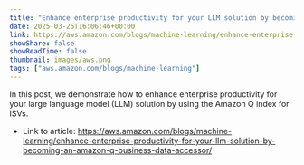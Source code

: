 ```yaml
---
title: "Enhance enterprise productivity for your LLM solution by becoming an Amazon Q Business data accessor"
date: 2025-03-25T16:06:46+00:00
link: https://aws.amazon.com/blogs/machine-learning/enhance-enterprise-productivity-for-your-llm-solution-by-becoming-an-amazon-q-business-data-accessor/
showShare: false
showReadTime: false
thumbnail: images/aws.png
tags: ["aws.amazon.com/blogs/machine-learning"]
---
```

In this post, we demonstrate how to enhance enterprise productivity for your large language model (LLM) solution by using the Amazon Q index for ISVs.

- Link to article: https://aws.amazon.com/blogs/machine-learning/enhance-enterprise-productivity-for-your-llm-solution-by-becoming-an-amazon-q-business-data-accessor/